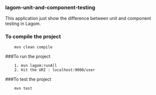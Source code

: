 ### lagom-unit-and-component-testing
	
This application just show the difference between unit and component testing in Lagom.

### To compile the project
		
		mvn clean compile

###To run the project

		1. mvn lagom:runAll
		2. Hit the URI : localhost:9000/user

###To test the project
		
		mvn test
